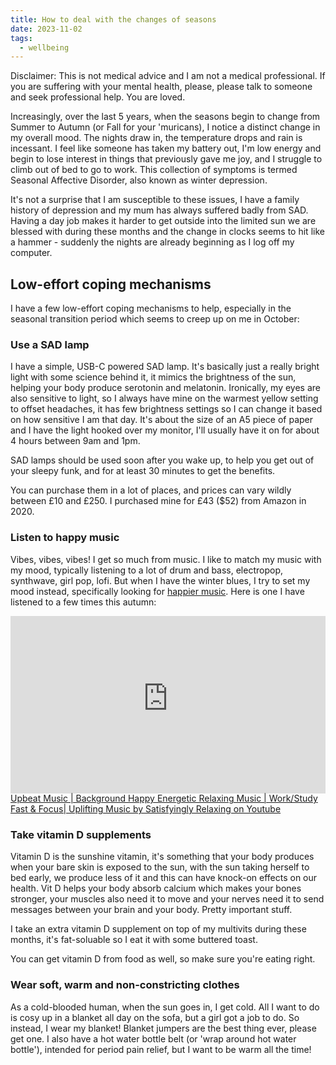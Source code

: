 ```yaml
---
title: How to deal with the changes of seasons
date: 2023-11-02
tags:
  - wellbeing
---
```


<aside class="callout callout--info">
<p>Disclaimer: This is not medical advice and I am not a medical professional. If you are suffering with your mental health, please, please talk to someone and seek professional help. You are loved.</p>
</aside>

Increasingly, over the last 5 years, when the seasons begin to change from Summer to Autumn (or Fall for your 'muricans), I notice a distinct change in my overall mood. The nights draw in, the temperature drops and rain is incessant. I feel like someone has taken my battery out, I'm low energy and begin to lose interest in things that previously gave me joy, and I struggle to climb out of bed to go to work. This collection of symptoms is termed Seasonal Affective Disorder, also known as winter depression.

It's not a surprise that I am susceptible to these issues, I have a family history of depression and my mum has always suffered badly from SAD. Having a day job makes it harder to get outside into the limited sun we are blessed with during these months and the change in clocks seems to hit like a hammer - suddenly the nights are already beginning as I log off my computer.


## Low-effort coping mechanisms
I have a few low-effort coping mechanisms to help, especially in the seasonal transition period which seems to creep up on me in October:

### Use a SAD lamp
I have a simple, USB-C powered SAD lamp. It's basically just a really bright light with some science behind it, it mimics the brightness of the sun, helping your body produce serotonin and melatonin. Ironically, my eyes are also sensitive to light, so I always have mine on the warmest yellow setting to offset headaches, it has few brightness settings so I can change it based on how sensitive I am that day. It's about the size of an A5 piece of paper and I have the light hooked over my monitor, I'll usually have it on for about 4 hours between 9am and 1pm.

SAD lamps should be used soon after you wake up, to help you get out of your sleepy funk, and for at least 30 minutes to get the benefits.

You can purchase them in a lot of places, and prices can vary wildly between £10 and £250. I purchased mine for £43 ($52) from Amazon in 2020.


### Listen to happy music

Vibes, vibes, vibes! I get so much from music. I like to match my music with my mood, typically listening to a lot of drum and bass, electropop, synthwave, girl pop, lofi. But when I have the winter blues, I try to set my mood instead, specifically looking for [happier music](https://www.youtube.com/results?search_query=happy+lofi). Here is one I have listened to a few times this autumn:
<iframe style="width: 100%; aspect-ratio: 16/9" src="https://www.youtube-nocookie.com/embed/00n6c1UVqHs?si=Igialt0VkkUg0lax" title="YouTube video player" frameborder="0" allow="accelerometer; autoplay; clipboard-write; encrypted-media; gyroscope; picture-in-picture; web-share" allowfullscreen></iframe>
<a href="https://www.youtube.com/watch?v=00n6c1UVqHs">Upbeat Music | Background Happy Energetic Relaxing Music | Work/Study Fast & Focus| Uplifting Music by Satisfyingly Relaxing on Youtube</a>

### Take vitamin D supplements

Vitamin D is the sunshine vitamin, it's something that your body produces when your bare skin is exposed to the sun, with the sun taking herself to bed early, we produce less of it and this can have knock-on effects on our health. Vit D helps your body absorb calcium which makes your bones stronger, your muscles also need it to move and your nerves need it to send messages between your brain and your body. Pretty important stuff.

I take an extra vitamin D supplement on top of my multivits during these months, it's fat-soluable so I eat it with some buttered toast.

You can get vitamin D from food as well, so make sure you're eating right.

### Wear soft, warm and non-constricting clothes

As a cold-blooded human, when the sun goes in, I get cold. All I want to do is cosy up in a blanket all day on the sofa, but a girl got a job to do. So instead, I wear my blanket! Blanket jumpers are the best thing ever, please get one. I also have a hot water bottle belt (or 'wrap around hot water bottle'), intended for period pain relief, but I want to be warm all the time!
